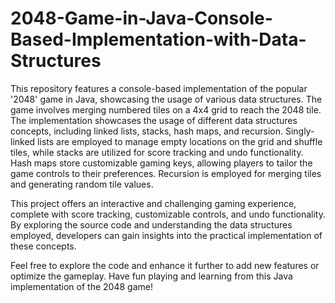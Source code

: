 # 2048-Game-in-Java-Console-Based-Implementation-with-Data-Structures
This repository features a console-based implementation of the popular '2048' game in Java, showcasing the usage of various data structures. The game involves merging numbered tiles on a 4x4 grid to reach the 2048 tile.
The implementation showcases the usage of different data structures concepts, including linked lists, stacks, hash maps, and recursion. Singly-linked lists are employed to manage empty locations on the grid and shuffle tiles, while stacks are utilized for score tracking and undo functionality. Hash maps store customizable gaming keys, allowing players to tailor the game controls to their preferences. Recursion is employed for merging tiles and generating random tile values.

This project offers an interactive and challenging gaming experience, complete with score tracking, customizable controls, and undo functionality. By exploring the source code and understanding the data structures employed, developers can gain insights into the practical implementation of these concepts.

Feel free to explore the code and enhance it further to add new features or optimize the gameplay. Have fun playing and learning from this Java implementation of the 2048 game!
